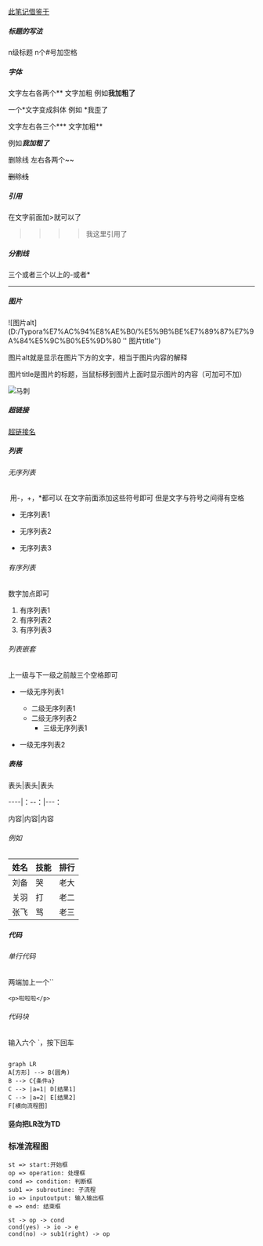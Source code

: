 [此笔记借鉴于](https://www.jianshu.com/p/191d1e21f7ed "笔记来源")



##### 标题的写法

n级标题  n个#号加空格 





##### 字体

文字左右各两个** 文字加粗  例如**我加粗了**

一个*文字变成斜体 例如 *我歪了

文字左右各三个*** 文字加粗**

例如***我加粗了***

删除线 左右各两个~~

~~删除线~~



##### 引用

在文字前面加>就可以了

> > > > 我这里引用了





##### 分割线

三个或者三个以上的-或者*

------





##### 图片

![图片alt](D:/Typora%E7%AC%94%E8%AE%B0/%E5%9B%BE%E7%89%87%E7%9A%84%E5%9C%B0%E5%9D%80 '' 图片title'')

图片alt就是显示在图片下方的文字，相当于图片内容的解释

图片title是图片的标题，当鼠标移到图片上面时显示图片的内容（可加可不加）

![马刺](D:\图片\NBA\1497025763959.jpeg "马刺大家庭")





##### 超链接

[超链接名](超链接的地址 "超链接的title")





##### 列表

###### 无序列表

​	用-，+，*都可以  在文字前面添加这些符号即可  但是文字与符号之间得有空格

- 无序列表1

- 无序列表2

- 无序列表3

###### 有序列表

 数字加点即可

1. 有序列表1
2. 有序列表2
3. 有序列表3

###### 列表嵌套

上一级与下一级之前敲三个空格即可

- 一级无序列表1
  - 二级无序列表1
  - 二级无序列表2
    - 三级无序列表1

- 一级无序列表2



##### 表格

表头|表头|表头

----|：--：|---：

内容|内容|内容

###### 例如

| 姓名 | 技能 | 排行 |
| ---- | ---- | ---- |
| 刘备 | 哭   | 老大 |
| 关羽 | 打   | 老二 |
| 张飞 | 骂   | 老三 |





##### 代码

###### 单行代码

两端加上一个``

`<p>啦啦啦</p>`

###### 代码块

输入六个	`，按下回车

```

```



```mermaid
graph LR
A[方形] --> B(圆角)
B --> C{条件a}
C --> |a=1| D[结果1]
C --> |a=2| E[结果2]
F[横向流程图]
```

#### 竖向把LR改为TD

###  标准流程图

```flow
st => start:开始框
op => operation: 处理框
cond => condition: 判断框
sub1 => subroutine: 子流程
io => inputoutput: 输入输出框
e => end: 结束框

st -> op -> cond
cond(yes) -> io -> e
cond(no) -> sub1(right) -> op
```

